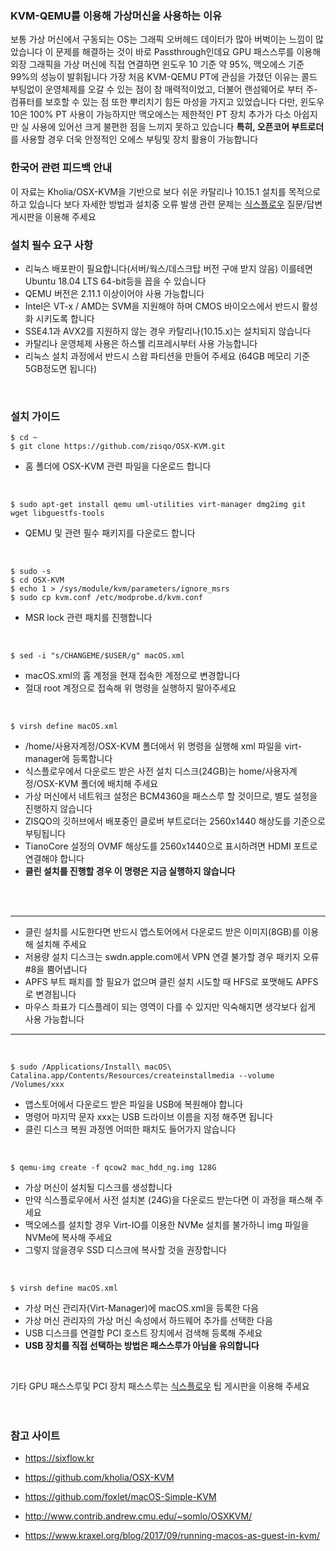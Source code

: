 ### KVM-QEMU를 이용해 가상머신을 사용하는 이유

보통 가상 머신에서 구동되는 OS는 그래픽 오버헤드 데이터가 많아 버벅이는 느낌이 많았습니다 이 문제를 해결하는 것이 바로 Passthrough인데요 
GPU 패스스루를 이용해 외장 그래픽을 가상 머신에 직접 연결하면 윈도우 10 기준 약 95%, 맥오에스 기준 99%의 성능이 발휘됩니다
가장 처음 KVM-QEMU PT에 관심을 가졌던 이유는 콜드 부팅없이 운영체제를 오갈 수 있는 점이 참 매력적이었고, 더불어 랜섬웨어로 부터 주-컴퓨터를 보호할 수 있는 점 또한 뿌리치기 힘든 마성을 가지고 있었습니다 다만, 윈도우 10은 100% PT 사용이 가능하지만 맥오에스는 제한적인 PT 장치 추가가 다소 아쉽지만 실 사용에 있어선 크게 불편한 점을 느끼지 못하고 있습니다 **특히, 오픈코어 부트로더**를 사용할 경우 더욱 안정적인 오에스 부팅및 장치 활용이 가능합니다
<br/>

### 한국어 관련 피드백 안내

이 자료는 Kholia/OSX-KVM을 기반으로 보다 쉬운 카탈리나 10.15.1 설치를 목적으로 하고 있습니다
보다 자세한 방법과 설치중 오류 발생 관련 문제는 [식스플로우](https://sixflow.kr) 질문/답변 게시판을 이용해 주세요
<br/>

### 설치 필수 요구 사항

* 리눅스 배포판이 필요합니다(서버/웍스/데스크탑 버전 구애 받지 않음) 이를테면 Ubuntu 18.04 LTS 64-bit등을 꼽을 수 있습니다
* QEMU 버전은 2.11.1 이상이어야 사용 가능합니다
* Intel은 VT-x / AMD는 SVM을 지원해야 하며 CMOS 바이오스에서 반드시 활성화 시키도록 합니다
* SSE4.1과 AVX2를 지원하지 않는 경우 카탈리나(10.15.x)는 설치되지 않습니다
* 카탈리나 운영체제 사용은 하스웰 리프레시부터 사용 가능합니다
* 리눅스 설치 과정에서 반드시 스왑 파티션을 만들어 주세요 (64GB 메모리 기준 5GB정도면 됩니다)
<br/>

### 설치 가이드

```
$ cd ~
$ git clone https://github.com/zisqo/OSX-KVM.git
```
* 홈 폴더에 OSX-KVM 관련 파일을 다운로드 합니다
<br/>

```
$ sudo apt-get install qemu uml-utilities virt-manager dmg2img git wget libguestfs-tools
```
* QEMU 및 관련 필수 패키지를 다운로드 합니다
<br/>

```
$ sudo -s
$ cd OSX-KVM
$ echo 1 > /sys/module/kvm/parameters/ignore_msrs
$ sudo cp kvm.conf /etc/modprobe.d/kvm.conf
```
* MSR lock 관련 패치를 진행합니다
<br/>

```
$ sed -i "s/CHANGEME/$USER/g" macOS.xml
```
* macOS.xml의 홈 계정을 현재 접속한 계정으로 변경합니다
* 절대 root 계정으로 접속해 위 명령을 실행하지 말아주세요
<br/>

```
$ virsh define macOS.xml
```
* /home/사용자계정/OSX-KVM 폴더에서 위 명령을 실행해 xml 파일을 virt-manager에 등록합니다
* 식스플로우에서 다운로드 받은 사전 설치 디스크(24GB)는 home/사용자계정/OSX-KVM 폴더에 배치해 주세요
* 가상 머신에서 네트워크 설정은 BCM4360을 패스스루 할 것이므로, 별도 설정을 진행하지 않습니다
* ZISQO의 깃허브에서 배포중인 클로버 부트로더는 2560x1440 해상도를 기준으로 부팅됩니다
* TianoCore 설정의 OVMF 해상도를 2560x1440으로 표시하려면 HDMI 포트로 연결해야 합니다
* **클린 설치를 진행할 경우 이 명령은 지금 실행하지 않습니다**
<br/>
<br/>

___
* 클린 설치를 시도한다면 반드시 앱스토어에서 다운로드 받은 이미지(8GB)를 이용해 설치해 주세요
* 저용량 설치 디스크는 swdn.apple.com에서 VPN 연결 불가할 경우 패키지 오류#8을 뿜어냅니다
* APFS 부트 패치를 할 필요가 없으며 클린 설치 시도할 때 HFS로 포맷해도 APFS로 변경됩니다
*  마우스 좌표가 디스플레이 되는 영역이 다를 수 있지만 익숙해지면 생각보다 쉽게 사용 가능합니다
___
<br/>

```
$ sudo /Applications/Install\ macOS\ Catalina.app/Contents/Resources/createinstallmedia --volume /Volumes/xxx
```
* 앱스토어에서 다운로드 받은 파일을 USB에 복원해야 합니다
* 명령어 마지막 문자 xxx는 USB 드라이브 이름을 지정 해주면 됩니다
* 클린 디스크 복원 과정엔 어떠한 패치도 들어가지 않습니다
<br/>

```
$ qemu-img create -f qcow2 mac_hdd_ng.img 128G
```
* 가상 머신이 설치될 디스크를 생성합니다
* 만약 식스플로우에서 사전 설치본 (24G)을 다운로드 받는다면 이 과정을 패스해 주세요
* 맥오에스를 설치할 경우 Virt-IO를 이용한 NVMe 설치를 불가하니 img 파일을 NVMe에 복사해 주세요
* 그렇지 않을경우 SSD 디스크에 복사할 것을 권장합니다
<br/>

```
$ virsh define macOS.xml
```
* 가상 머신 관리자(Virt-Manager)에 macOS.xml을 등록한 다음
* 가상 머신 관리자의 가상 머신 속성에서 하드웨어 추가를 선택한 다음
* USB 디스크를 연결할 PCI 호스트 장치에서 검색해 등록해 주세요
* **USB 장치를 직접 선택하는 방법은 패스스루가 아님을 유의합니다**
<br/>

기타 GPU 패스스루및 PCI 장치 패스스루는 [식스플로우](https://sixflow.kr) 팁 게시판을 이용해 주세요
<br/>
<br/>
<br/>

### 참고 사이트

* https://sixflow.kr

* https://github.com/kholia/OSX-KVM

* https://github.com/foxlet/macOS-Simple-KVM

* http://www.contrib.andrew.cmu.edu/~somlo/OSXKVM/

* https://www.kraxel.org/blog/2017/09/running-macos-as-guest-in-kvm/
